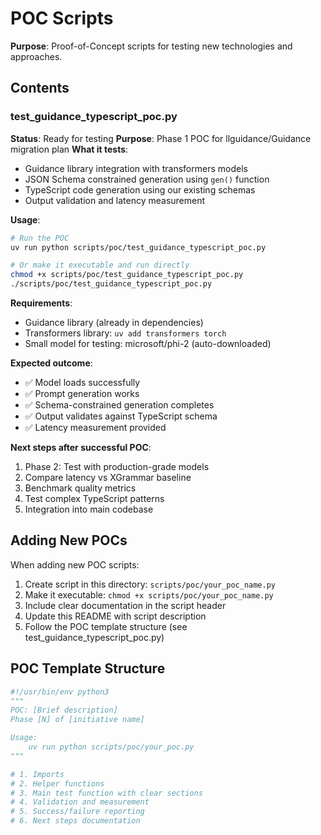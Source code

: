# POC Scripts

**Purpose**: Proof-of-Concept scripts for testing new technologies and approaches.

## Contents

### test_guidance_typescript_poc.py

**Status**: Ready for testing
**Purpose**: Phase 1 POC for llguidance/Guidance migration plan
**What it tests**:
- Guidance library integration with transformers models
- JSON Schema constrained generation using `gen()` function
- TypeScript code generation using our existing schemas
- Output validation and latency measurement

**Usage**:
```bash
# Run the POC
uv run python scripts/poc/test_guidance_typescript_poc.py

# Or make it executable and run directly
chmod +x scripts/poc/test_guidance_typescript_poc.py
./scripts/poc/test_guidance_typescript_poc.py
```

**Requirements**:
- Guidance library (already in dependencies)
- Transformers library: `uv add transformers torch`
- Small model for testing: microsoft/phi-2 (auto-downloaded)

**Expected outcome**:
- ✅ Model loads successfully
- ✅ Prompt generation works
- ✅ Schema-constrained generation completes
- ✅ Output validates against TypeScript schema
- ✅ Latency measurement provided

**Next steps after successful POC**:
1. Phase 2: Test with production-grade models
2. Compare latency vs XGrammar baseline
3. Benchmark quality metrics
4. Test complex TypeScript patterns
5. Integration into main codebase

## Adding New POCs

When adding new POC scripts:
1. Create script in this directory: `scripts/poc/your_poc_name.py`
2. Make it executable: `chmod +x scripts/poc/your_poc_name.py`
3. Include clear documentation in the script header
4. Update this README with script description
5. Follow the POC template structure (see test_guidance_typescript_poc.py)

## POC Template Structure

```python
#!/usr/bin/env python3
"""
POC: [Brief description]
Phase [N] of [initiative name]

Usage:
    uv run python scripts/poc/your_poc.py
"""

# 1. Imports
# 2. Helper functions
# 3. Main test function with clear sections
# 4. Validation and measurement
# 5. Success/failure reporting
# 6. Next steps documentation
```
